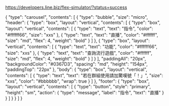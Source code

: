 https://developers.line.biz/flex-simulator/?status=success

{
  "type": "carousel",
  "contents": [
    {
      "type": "bubble",
      "size": "micro",
      "header": {
        "type": "box",
        "layout": "vertical",
        "contents": [
          {
            "type": "box",
            "layout": "vertical",
            "contents": [
              {
                "type": "text",
                "text": "指令",
                "color": "#ffffff66",
                "size": "xxs"
              },
              {
                "type": "text",
                "text": "直播",
                "color": "#ffffff",
                "size": "md",
                "flex": 4,
                "weight": "bold"
              }
            ]
          },
          {
            "type": "box",
            "layout": "vertical",
            "contents": [
              {
                "type": "text",
                "text": "功能",
                "color": "#ffffff66",
                "size": "xxs"
              },
              {
                "type": "text",
                "text": "查詢流行遊戲",
                "color": "#ffffff",
                "size": "md",
                "flex": 4,
                "weight": "bold"
              }
            ]
          }
        ],
        "paddingAll": "20px",
        "backgroundColor": "#0367D3",
        "spacing": "md",
        "height": "154px",
        "paddingTop": "22px"
      },
      "body": {
        "type": "box",
        "layout": "vertical",
        "contents": [
          {
            "type": "text",
            "text": "若在群組使用請加驚嘆號「！」",
            "size": "xxs",
            "color": "#bbbbbb",
            "wrap": true
          }
        ]
      },
      "footer": {
        "type": "box",
        "layout": "vertical",
        "contents": [
          {
            "type": "button",
            "style": "primary",
            "height": "sm",
            "action": {
              "type": "message",
              "label": "指令",
              "text": "直播"
            }
          }
        ]
      }
    }
  ]
}
